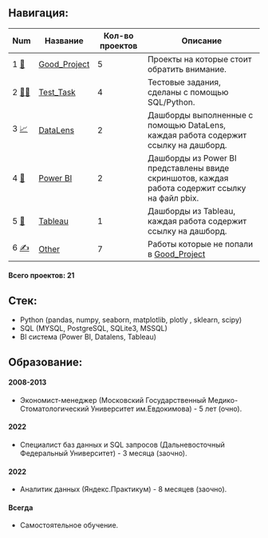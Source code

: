 ## Навигация:

Num | Название | Кол-во проектов | Описание
----------------|----------------|----------------------|----------------------
1 [👑](Good_Project) | [Good_Project](Good_Project) | 5 | Проекты на которые стоит обратить внимание.
2 [👩‍💻 ](Test_Task) | [Test_Task](Test_Task) | 4 | Тестовые задания, сделаны с помощью SQL/Python.
3 [📈](DataLens) | [DataLens](DataLens) | 2 | Дашборды выполненные с помощью DataLens, каждая работа содержит ссылку на дашборд.
4 [📒](PowerBI) | [Power BI](PowerBI) | 2 | Дашборды из Power BI представлены ввиде скриншотов, каждая работа содержит ссылку на файл pbix.
5 [🍷](Tableau) | [Tableau](Tableau) | 1 | Дашборды из Tableau, каждая работа содержит ссылку на дашборд. 
6 [✍](Other) | [Other](Other) | 7 | Работы которые не попали в [Good_Project](Good_Project)

#### Всего проектов: 21 

## Стек:
- Python (pandas, numpy, seaborn, matplotlib, plotly , sklearn, scipy)
- SQL (MYSQL, PostgreSQL, SQLite3, MSSQL)
- BI система (Power BI, Datalens, Tableau)

## Образование:

#### 2008-2013
- Экономист-менеджер (Московский Государственный Медико-Стоматологический Университет им.Евдокимова) - 5 лет (очно).
#### 2022
- Специалист баз данных и SQL запросов (Дальневосточный Федеральный Университет) - 3 месяца (заочно).
#### 2022
- Аналитик данных (Яндекс.Практикум) - 8 месяцев (заочно).
#### Всегда
- Самостоятельное обучение.
